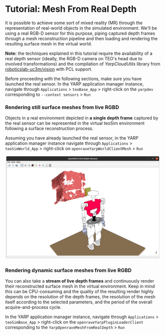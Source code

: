 # Tutorial: Mesh From Real Depth

It is possible to achieve some sort of mixed reality (MR) through the representation of real-world objects in the simulated environment.
We'll be using a real RGB-D sensor for this purpose, piping captured depth frames through a mesh reconstruction pipeline and then loading
and rendering the resulting surface mesh in the virtual world.

**Note:** the techniques explained in this tutorial require the availability of a real depth sensor (ideally, the RGB-D camera on TEO's head
due to involved transformations) and the compilation of *YarpCloudUtils* library from [roboticslab-uc3m/vision](https://github.com/roboticslab-uc3m/vision)
with PCL support.

Before proceeding with the following sections, make sure you have launched the real sensor.
In the YARP application manager instance, navigate through `Applications` > `teoBase_App` > right-click on the `yarpdev` corresponding to `--context sensors` > `Run`

### Rendering still surface meshes from live RGBD

Objects in a real environment depicted in **a single depth frame** captured by the real sensor can be represented in the virtual teoSim environment following a surface reconstruction process.

Assuming you have already launched the real sensor, in the YARP application manager instance navigate through `Applications` > `teoSimWorld_App` > right-click on `openraveYarpWorldClientMesh` > `Run`

![teoSim-mesh](../fig/teoSim-mesh.png)

### Rendering dynamic surface meshes from live RGBD

You can also take a **stream of live depth frames** and continuously render their reconstructed surface mesh in the virtual environment.
Keep in mind this can be CPU-consuming and the quality of the resulting render highly depends on the resolution of the depth frames,
the resolution of the mesh itself according to the selected parameters, and the period of the overall acquire-and-process cycle.

In the YARP application manager instance, navigate through `Applications` > `teoSimBase_App` > right-click on the `openraveYarpPluginLoaderClient` corresponding to the `YarpOpenraveMeshFromRealDepth` > `Run`
